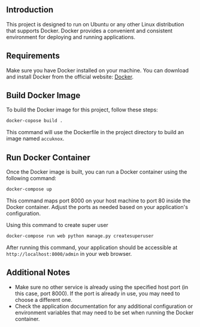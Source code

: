 

## Introduction
This project is designed to run on Ubuntu or any other Linux distribution that supports Docker. Docker provides a convenient and consistent environment for deploying and running applications.

## Requirements
Make sure you have Docker installed on your machine. You can download and install Docker from the official website: [Docker](https://www.docker.com/).

## Build Docker Image
To build the Docker image for this project, follow these steps:

```bash
docker-copose build .
```

This command will use the Dockerfile in the project directory to build an image named `accuknox`.

## Run Docker Container
Once the Docker image is built, you can run a Docker container using the following command:

```bash
docker-compose up
```

This command maps port 8000 on your host machine to port 80 inside the Docker container. Adjust the ports as needed based on your application's configuration.

Using this command to create super user 
```bash
docker-compose run web python manage.py createsuperuser
```

After running this command, your application should be accessible at `http://localhost:8000/admin` in your web browser.



## Additional Notes
- Make sure no other service is already using the specified host port (in this case, port 8000). If the port is already in use, you may need to choose a different one.
- Check the application documentation for any additional configuration or environment variables that may need to be set when running the Docker container.

